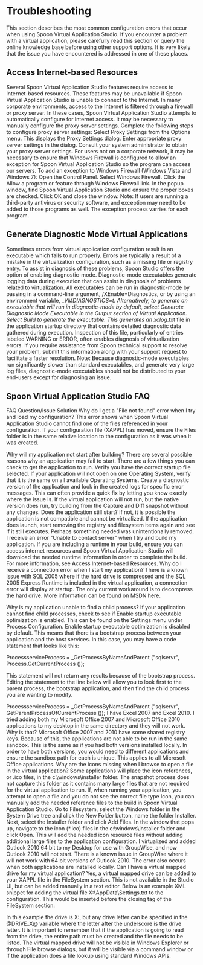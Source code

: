 # Troubleshooting #
This section describes the most common configuration errors that occur when using Spoon Virtual Application Studio.
If you encounter a problem with a virtual application, please carefully read this section or query the online knowledge base before using other support options. It is very likely that the issue you have encountered is addressed in one of these places.

## Access Internet-based Resources ##
Several Spoon Virtual Application Studio features require access to Internet-based resources. These features may be unavailable if Spoon Virtual Application Studio is unable to connect to the Internet.
In many corporate environments, access to the Internet is filtered through a firewall or proxy server. In these cases, Spoon Virtual Application Studio attempts to automatically configure for Internet access. It may be necessary to manually configure the proxy server settings.
Complete the following steps to configure proxy server settings:
Select Proxy Settings from the Options menu. This displays the Proxy Settings dialog. 
Enter appropriate proxy server settings in the dialog. Consult your system administrator to obtain your proxy server settings.
For users not on a corporate network, it may be necessary to ensure that Windows Firewall is configured to allow an exception for Spoon Virtual Application Studio so the program can access our servers.
To add an exception to Windows Firewall (Windows Vista and Windows 7):
Open the Control Panel.
Select Windows Firewall.
Click the Allow a program or feature through Windows Firewall link.
In the popup window, find Spoon Virtual Application Studio and ensure the proper boxes are checked.
Click OK and close the window.
Note: If users are running a third-party antivirus or security software, and exception may need to be added to those programs as well. The exception process varries for each program.

## Generate Diagnostic Mode Virtual Applications ##
Sometimes errors from virtual application configuration result in an executable which fails to run properly. Errors are typically a result of a mistake in the virtualization configuration, such as a missing file or registry entry.
To assist in diagnosis of these problems, Spoon Studio offers the option of enabling diagnostic-mode. Diagnostic-mode executables generate logging data during execution that can assist in diagnosis of problems related to virtualization.
All executables can be run in diagnostic-mode by passing in a command-line argument, /XEnable=Diagnostics, or by using an environment variable, __VMDIAGNOSTICS=t. Alternatively, to generate an executable that will run in diagnostic-mode by default, select Generate Diagnostic Mode Executable in the Output section of Virtual Application. Select Build to generate the executable. This generates an xclog_<id>.txt file in the application startup directory that contains detailed diagnostic data gathered during execution. Inspection of this file, particularly of entries labeled WARNING or ERROR, often enables diagnosis of virtualization errors. If you require assistance from Spoon technical support to resolve your problem, submit this information along with your support request to facilitate a faster resolution.
Note: Because diagnostic-mode executables run significantly slower than standard executables, and generate very large log files, diagnostic-mode executables should not be distributed to your end-users except for diagnosing an issue.

## Spoon Virtual Application Studio FAQ ##

FAQ
Question/Issue
Solution
Why do I get a "File not found" error when I try and load my configuration?
This error shows when Spoon Virtual Application Studio cannot find one of the files referenced in your configuration. If your configuration file (XAPPL) has moved, ensure the Files folder is in the same relative location to the configuration as it was when it was created.




Why will my application not start after building?
There are several possible reasons why an application may fail to start. There are a few things you can check to get the application to run.
Verify you have the correct startup file selected.
If your application will not open on one Operating System, verify that it is the same on all available Operating Systems.
Create a diagnostic version of the application and look in the created logs for specific error messages. This can often provide a quick fix by letting you know exactly where the issue is.
If the virtual application will not run, but the native version does run, try building from the Capture and Diff snapshot without any changes. Does the application still start? If not, it is possible the application is not compatible and cannot be virtualized. If the application does launch, start removing the registry and filesystem items again and see if it still executes. Perhaps something needed was unintentionally removed.
I receive an error "Unable to contact server" when I try and build my application.
If you are including a runtime in your build, ensure you can access internet resources and Spoon Virtual Application Studio will download the needed runtime information in order to complete the build. For more information, see Access Internet-based Resources.
Why do I receive a connection error when I start my application?
There is a known issue with SQL 2005 where if the hard drive is compressed and the SQL 2005 Express Runtime is included in the virtual application, a connection error will display at startup. The only current workaround is to decompress the hard drive. More information can be found on MSDN here.




Why is my application unable to find a child process?
If your application cannot find child processes, check to see if Enable startup executable optimization is enabled. This can be found on the Settings menu under Process Configuration. Enable startup executable optimization is disabled by default. This means that there is a bootstrap process between your application and the host services. In this case, you may have a code statement that looks like this: 

ProcessserviceProcess = _GetProcessByNameAndParent ("sqlservr", Process.GetCurrentProcess ()); 

This statement will not return any results because of the bootstrap process. 
Editing the statement to the line below will allow you to look first to the parent process, the bootstrap application, and then find the child process you are wanting to modify. 

ProcessserviceProcess = _GetProcessByNameAndParent ("sqlservr", GetParentProcessOfCurrentProcess ());
I have Excel 2007 and Excel 2010. I tried adding both my Microsoft Office 2007 and Microsoft Office 2010 applications to my desktop in the same directory and they will not work. Why is that?
Microsoft Office 2007 and 2010 have some shared registry keys. Because of this, the applications are not able to be run in the same sandbox. This is the same as if you had both versions installed locally. In order to have both versions, you would need to different applications and ensure the sandbox path for each is unique. This applies to all Microsoft Office applications.
Why are the icons missing when I browse to open a file in the virtual application?
Some applications will place the icon references, or .ico files, in the c:\windows\installer folder. The snapshot process does not capture this folder as it contains many large files that are not required for the virtual application to run. If, when running your application, you attempt to open a file and you do not see the correct file type icon, you can manually add the needed reference files to the build in Spoon Virtual Application Studio. Go to Filesystem, select the Windows folder in the System Drive tree and click the New Folder button, name the folder Installer. Next, select the Installer folder and click Add Files. In the window that pops up, navigate to the icon (*.ico) files in the c:\windows\installer folder and click Open. This will add the needed icon resource files without adding additional large files to the application configuration.
I virtualized and added Outlook 2010 64 bit to my Desktop for use with GroupWise, and now Outlook 2010 will not start.
There is a known issue in GroupWise where it will not work with 64 bit versions of Outlook 2010. The error also occurs when both applications are installed locally.
Can I have a virtual mapped drive for my virtual application?
Yes, a virtual mapped drive can be added to your XAPPL file in the FileSystem section. This is not available in the Studio UI, but can be added manually in a text editor. Below is an example XML snippet for adding the virtual file X:\AppData\Settings.txt to the configuration. This would be inserted before the closing tag of the FileSystem section:
<Directory rootType="VirtualDrive" name="@DRIVE_X@" isolation="Merge">
    <Directory name="AppData" hide="False" readOnly="False" isolation="Full">
        <File name="Settings.txt" hide="False" readOnly="False" source=".\Files\X_Drive\AppData\Settings.txt" />
    </Directory>
</Directory>

In this example the drive is X:, but any drive letter can be specified in the @DRIVE_X@ variable where the letter after the underscore is the drive letter. It is important to remember that if the application is going to read from the drive, the entire path must be created and the file needs to be listed. The virtual mapped drive will not be visible in Windows Explorer or through File browse dialogs, but it will be visible via a command window or if the application does a file lookup using standard Windows APIs.